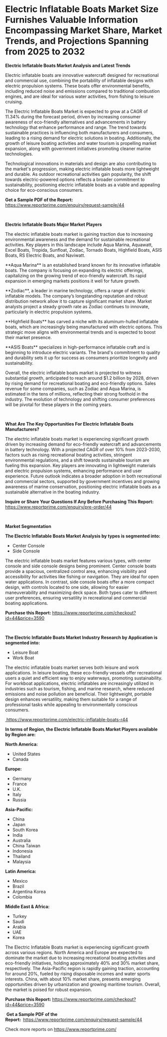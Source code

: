 <p><h1>Electric Inflatable Boats Market Size Furnishes Valuable Information Encompassing Market Share, Market Trends, and Projections Spanning from 2025 to 2032</h1></p><p><strong>Electric Inflatable Boats Market Analysis and Latest Trends</strong></p>
<p><p>Electric inflatable boats are innovative watercraft designed for recreational and commercial use, combining the portability of inflatable designs with electric propulsion systems. These boats offer environmental benefits, including reduced noise and emissions compared to traditional combustion engines, and are ideal for various water activities, from fishing to leisure cruising.</p><p>The Electric Inflatable Boats Market is expected to grow at a CAGR of 11.34% during the forecast period, driven by increasing consumer awareness of eco-friendly alternatives and advancements in battery technology that enhance performance and range. The trend towards sustainable practices is influencing both manufacturers and consumers, leading to a rising demand for electric solutions in boating. Additionally, the growth of leisure boating activities and water tourism is propelling market expansion, along with government initiatives promoting cleaner marine technologies. </p><p>Technological innovations in materials and design are also contributing to the market's progression, making electric inflatable boats more lightweight and durable. As outdoor recreational activities gain popularity, the shift towards electric-powered options reflects a broader commitment to sustainability, positioning electric inflatable boats as a viable and appealing choice for eco-conscious consumers.</p></p>
<p><strong>Get a Sample PDF of the Report:&nbsp;</strong> <a href="https://www.reportprime.com/enquiry/request-sample/44?utm_campaign=3522&utm_medium=2&utm_source=Github&utm_content=ia&utm_term=17032025&utm_id=electric-inflatable-boats">https://www.reportprime.com/enquiry/request-sample/44</a></p>
<p>&nbsp;</p>
<p><strong>Electric Inflatable Boats Major Market Players</strong></p>
<p><p>The electric inflatable boats market is gaining traction due to increasing environmental awareness and the demand for sustainable recreational activities. Key players in this landscape include Aqua Marina, Aquawatt, Excel Boats, Tropida, Sunfloat, Zodiac, Tornado Boats, Highfield Boats, ASIS Boats, RS Electric Boats, and Naviwatt.</p><p>**Aqua Marina** is an established brand known for its innovative inflatable boats. The company is focusing on expanding its electric offerings, capitalizing on the growing trend of eco-friendly watercraft. Its rapid expansion in emerging markets positions it well for future growth.</p><p>**Zodiac**, a leader in marine technology, offers a range of electric inflatable models. The company’s longstanding reputation and robust distribution network allow it to capture significant market share. Market analysts project a steady growth rate as Zodiac continues to innovate, particularly in electric propulsion systems.</p><p>**Highfield Boats** has carved a niche with its aluminum-hulled inflatable boats, which are increasingly being manufactured with electric options. This strategic move aligns with environmental trends and is expected to boost their market presence.</p><p>**ASIS Boats** specializes in high-performance inflatable craft and is beginning to introduce electric variants. The brand's commitment to quality and durability sets it up for success as consumers prioritize longevity and sustainability.</p><p>Overall, the electric inflatable boats market is projected to witness substantial growth, anticipated to reach around $1.2 billion by 2028, driven by rising demand for recreational boating and eco-friendly options. Sales revenue for some companies, such as Zodiac and Aqua Marina, is estimated in the tens of millions, reflecting their strong foothold in the industry. The evolution of technology and shifting consumer preferences will be pivotal for these players in the coming years.</p></p>
<p>&nbsp;</p>
<p><strong>What Are The Key Opportunities For Electric Inflatable Boats Manufacturers?</strong></p>
<p><p>The electric inflatable boats market is experiencing significant growth driven by increasing demand for eco-friendly watercraft and advancements in battery technology. With a projected CAGR of over 10% from 2023-2030, factors such as rising recreational boating activities, stringent environmental regulations, and a shift towards sustainable tourism are fueling this expansion. Key players are innovating in lightweight materials and electric propulsion systems, enhancing performance and user experience. Future outlook indicates a broader adoption in both recreational and commercial sectors, supported by government incentives and growing awareness of marine conservation, positioning electric inflatable boats as a sustainable alternative in the boating industry.</p></p>
<p><strong>Inquire or Share Your Questions If Any Before Purchasing This Report:</strong> <a href="https://www.reportprime.com/enquiry/pre-order/44?utm_campaign=3522&utm_medium=2&utm_source=Github&utm_content=ia&utm_term=17032025&utm_id=electric-inflatable-boats">https://www.reportprime.com/enquiry/pre-order/44</a></p>
<p>&nbsp;</p>
<p><strong>Market Segmentation</strong></p>
<p><strong>The Electric Inflatable Boats Market Analysis by types is segmented into:</strong></p>
<p><ul><li>Center Console</li><li>Side Console</li></ul></p>
<p><p>The electric inflatable boats market features various types, with center console and side console designs being prominent. Center console boats provide a spacious, centralized control area, enhancing visibility and accessibility for activities like fishing or navigation. They are ideal for open water applications. In contrast, side console boats offer a more compact design, with controls located to one side, allowing for easier maneuverability and maximizing deck space. Both types cater to different user preferences, ensuring versatility in recreational and commercial boating applications.</p></p>
<p><strong>Purchase this Report:&nbsp;</strong><a href="https://www.reportprime.com/checkout?id=44&price=3590&utm_campaign=3522&utm_medium=2&utm_source=Github&utm_content=ia&utm_term=17032025&utm_id=electric-inflatable-boats">https://www.reportprime.com/checkout?id=44&price=3590</a></p>
<p>&nbsp;</p>
<p><strong>The Electric Inflatable Boats Market Industry Research by Application is segmented into:</strong></p>
<p><ul><li>Leisure Boat</li><li>Work Boat</li></ul></p>
<p><p>The electric inflatable boats market serves both leisure and work applications. In leisure boating, these eco-friendly vessels offer recreational users a quiet and efficient way to enjoy waterways, promoting sustainability. For workboat applications, electric inflatables are increasingly utilized in industries such as tourism, fishing, and marine research, where reduced emissions and noise pollution are beneficial. Their lightweight, portable design enhances versatility, making them suitable for a range of professional tasks while appealing to environmentally conscious consumers.</p></p>
<p><a href="https://www.reportprime.com/electric-inflatable-boats-r44?utm_campaign=3522&utm_medium=2&utm_source=Github&utm_content=ia&utm_term=17032025&utm_id=electric-inflatable-boats">&nbsp;https://www.reportprime.com/electric-inflatable-boats-r44</a></p>
<p><strong>In terms of Region, the Electric Inflatable Boats Market Players available by Region are:</strong></p>
<p>
    <p> <strong> North America: </strong>
        <ul>
            <li>United States</li>
            <li>Canada</li>
        </ul>
        </p> 
    <p> <strong> Europe: </strong>
        <ul>
            <li>Germany</li>
            <li>France</li>
            <li>U.K.</li>
            <li>Italy</li>
            <li>Russia</li>
        </ul>
        </p> 
    <p> <strong> Asia-Pacific: </strong>
        <ul>
            <li>China</li>
            <li>Japan</li>
            <li>South Korea</li>
            <li>India</li>
            <li>Australia</li>
            <li>China Taiwan</li>
            <li>Indonesia</li>
            <li>Thailand</li>
            <li>Malaysia</li>
        </ul>
        </p> 
    <p> <strong> Latin America: </strong>
        <ul>
            <li>Mexico</li>
            <li>Brazil</li>
            <li>Argentina Korea</li>
            <li>Colombia</li>
        </ul>
        </p> 
    <p> <strong> Middle East & Africa: </strong>
        <ul>
            <li>Turkey</li>
            <li>Saudi</li>
            <li>Arabia</li>
            <li>UAE</li>
            <li>Korea</li>
        </ul>
    </p>
    </p>
<p><p>The Electric Inflatable Boats market is experiencing significant growth across various regions. North America and Europe are expected to dominate the market due to increasing recreational boating activities and eco-friendly initiatives, holding approximately 40% and 30% market share, respectively. The Asia-Pacific region is rapidly gaining traction, accounting for around 20%, fueled by rising disposable incomes and water sports interests. China, with about 10% market share, presents emerging opportunities driven by urbanization and growing maritime tourism. Overall, the market is poised for robust expansion.</p></p>
<p><strong>Purchase this Report: </strong><a href="https://www.reportprime.com/checkout?id=44&price=3590&utm_campaign=3522&utm_medium=2&utm_source=Github&utm_content=ia&utm_term=17032025&utm_id=electric-inflatable-boats">https://www.reportprime.com/checkout?id=44&price=3590</a></p>
<p>&nbsp;<strong>Get a Sample PDF of the Report:&nbsp;&nbsp;</strong><a href="https://www.reportprime.com/enquiry/request-sample/44?utm_campaign=3522&utm_medium=2&utm_source=Github&utm_content=ia&utm_term=17032025&utm_id=electric-inflatable-boats">https://www.reportprime.com/enquiry/request-sample/44</a></p>
<p><strong></strong></p>
<p>Check more reports on <a href="https://www.reportprime.com/?utm_campaign=3522&utm_medium=2&utm_source=Github&utm_content=ia&utm_term=17032025&utm_id=electric-inflatable-boats">https://www.reportprime.com/</a></p>